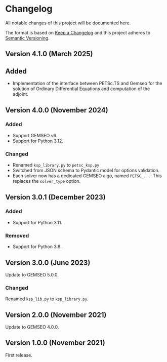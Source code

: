 <!--
Copyright 2021 IRT Saint Exupéry, https://www.irt-saintexupery.com

This work is licensed under the Creative Commons Attribution-ShareAlike 4.0
International License. To view a copy of this license, visit
http://creativecommons.org/licenses/by-sa/4.0/ or send a letter to Creative
Commons, PO Box 1866, Mountain View, CA 94042, USA.
-->

<!--
Changelog titles are:
- Added: for new features.
- Changed: for changes in existing functionality.
- Deprecated: for soon-to-be removed features.
- Removed: for now removed features.
- Fixed: for any bug fixes.
- Security: in case of vulnerabilities.
-->

# Changelog

All notable changes of this project will be documented here.

The format is based on
[Keep a Changelog](https://keepachangelog.com/en/1.0.0)
and this project adheres to
[Semantic Versioning](https://semver.org/spec/v2.0.0.html).

## Version 4.1.0 (March 2025)

## Added

- Implementation of the interface between PETSc.TS and Gemseo for the solution of Ordinary Differential Equations and computation of the adjoint.

## Version 4.0.0 (November 2024)

### Added

- Support GEMSEO v6.
- Support for Python 3.12.

### Changed

- Renamed `ksp_library.py` to `petsc_ksp.py`
- Switched from JSON schema to Pydantic model for options validation.
- Each solver now has a dedicated GEMSEO algo, named `PETSC_...`. This replaces the
  `solver_type` option.

## Version 3.0.1 (December 2023)

### Added

- Support for Python 3.11.

### Removed

- Support for Python 3.8.

## Version 3.0.0 (June 2023)

Update to GEMSEO 5.0.0.

### Changed

Renamed `ksp_lib.py` to `ksp_library.py`.

## Version 2.0.0 (November 2021)

Update to GEMSEO 4.0.0.

## Version 1.0.0 (November 2021)

First release.
